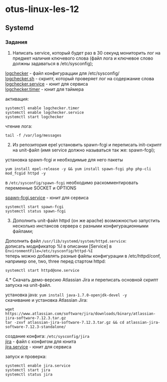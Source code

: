 # otus-linux-les-12
## Systemd


### Задания  
1. Написать service, который будет раз в 30 секунд мониторить лог на предмет наличия ключевого слова (файл лога и ключевое слово должны задаваться в /etc/sysconfig);  

[logchecker] - файл конфигурацции для /etc/sysconfig/  
[logchecker.sh] - скрипт, который проверяет лог на содержание слова  
[logchecker.service] - юнит для сервиса  
[logchecker.timer] - юнит для таймера  

активация:  
```
systemctl enable logchecker.timer
systemctl enable logchecker.service
systemctl start logchecker
```
  
чтение лога:  
```
tail -f /var/log/messages
```
  
2. Из репозитория epel установить spawn-fcgi и переписать init-скрипт на unit-файл (имя service должно называться так же: spawn-fcgi);  
  
установка spawn-fcgi и необходимые для него пакеты  
```
yum install epel-release -y && yum install spawn-fcgi php php-cli mod_fcgid httpd -y
```
  
в `/etc/sysconfig/spawn-fcgi` необходимо раскомментировать переменные SOCKET и OPTIONS  
  
[spawn-fcgi.service] - юнит для сервиса  
```
systemctl start spawn-fcgi
systemctl status spawn-fcgi
```
  
3. Дополнить unit-файл httpd (он же apache) возможностью запустить несколько инстансов сервера с разными конфигурационными файлами;  
  
Дополнить файл `/usr/lib/systemd/system/httpd.service`:  
дописать модификатор %I в описании [Service] в `EnvironmentFile=/etc/sysconfig/httpd-%I`  
теперь можно добавлять разные файлы конфигурации в /etc/httpd/conf, например one, two, three перед стартом httpd:
```
systemctl start httpd@one.service
```
  
4.\* Скачать демо-версию Atlassian Jira и переписать основной скрипт запуска на unit-файл.  
  
установка java: `yum install java-1.7.0-openjdk-devel -y`  
скачивание и установка Atlassian Jira:  
```
wget https://www.atlassian.com/software/jira/downloads/binary/atlassian-jira-software-7.12.3.tar.gz
tar -zxvf atlassian-jira-software-7.12.3.tar.gz && cd atlassian-jira-software-7.12.3-standalone/
```
  
создание конфига: `/etc/sysconfig/jira`  
[jira] - файл с конфигом для юнита  
[jira.service] - юнит для сервиса  
  
запуск и проверка:
```
systemctl enable jira.service
systemctl start jira
systemctl status jira
```



[logchecker]:https://github.com/octokama/otus-linux/blob/main/12-systemd/1/logchecker
[logchecker.sh]:https://github.com/octokama/otus-linux/blob/main/12-systemd/1/logchecker.sh
[logchecker.service]:https://github.com/octokama/otus-linux/blob/main/12-systemd/1/logchecker.service
[logchecker.timer]:https://github.com/octokama/otus-linux/blob/main/12-systemd/1/logchecker.timer
[spawn-fcgi.service]:https://github.com/octokama/otus-linux/blob/main/12-systemd/2/spawn-fcgi.service
[jira]:https://github.com/octokama/otus-linux/blob/main/12-systemd/4/jira
[jira.service]:https://github.com/octokama/otus-linux/blob/main/12-systemd/4/jira.service
